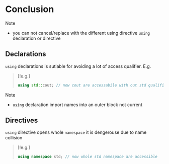# Conclusion

> [!note]
> - you can not cancel/replace with the different using directive `using` declaration or directive

## Declarations
`using` declarations is sutiable for avoiding a lot of access qualifier. E.g.

> [!e.g.]
> ```cpp
> using std::cout; // now cout are accessabile with out std qualifier
> ```

> [!note]
> - `using` declaration import names into an outer block not current
## Directives
`using` directive opens whole `namespace` it is dengerouse due to name collision

> [!e.g.]
> ```cpp
> using namespace std; // now whole std namespace are accessible
> ```

